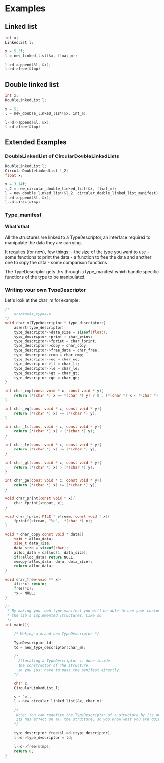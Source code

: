 # Examples

## Linked list
```c
int x;
LinkedList l;

x = 5.3f;
l = new_linked_list(&x, float_m);

l->d->append(&l, &x);
l->d->free(&tmp);

```

## Double linked list
```c
int x;
DoubleLinkedList l;

x = 5;
l = new_double_linked_list(&x, int_m);

l->d->append(&l, &x);
l->d->free(&tmp);
```

## Extended Examples

### DoubleLinkedList of CircularDoubleLinkedLists
```c
DoubleLinkedList l;
CircularDoubleLinkedList l_2;
float x;

x = 3.14f;
l_2 = new_circular_double_linked_list(&x, float_m);
l = new_double_linked_list(&l_2, circular_double_linked_list_manifest);
l->d->append(&l, &x); 
l->d->free(&tmp);

```


### Type_manifest

#### What's that

All the structures are linked to a TypeDescriptor, an interface required to manipulate the data they are carrying.

It requires (for now), few things:
	- the size of the type you want to use
	- some functions to print the data
	- a function to free the data and another one to copy the data
	- some comparison functions

The TypeDescriptor gets this through a type_manifest which handle specific functions of the type to be manipulated.

### Writing your own TypeDescriptor

Let's look at the char_m for example:

```c
/* 
	src/basic_types.c 
*/
void char_m(TypeDescriptor * type_descriptor){
	assert(type_descriptor);
	type_descriptor->data_size = sizeof(float);
	type_descriptor->print = char_print;
	type_descriptor->fprint = char_fprint;
	type_descriptor->copy = char_copy;
	type_descriptor->free_data = char_free;
	type_descriptor->cmp = char_cmp;
	type_descriptor->eq = char_eq;
	type_descriptor->lt = char_lt;
	type_descriptor->le = char_le;
	type_descriptor->gt = char_gt;
	type_descriptor->ge = char_ge;
}

int char_cmp(const void * x, const void * y){
	return (*(char *) x == *(char *) y) ? 0 : (*(char *) x < *(char *) y) ? -1 :  1;
}

int char_eq(const void * x, const void * y){
	return (*(char *) x) == (*(char *) y);
}

int char_lt(const void * x, const void * y){
	return (*(char *) x) < (*(char *) y);
}

int char_le(const void * x, const void * y){
	return (*(char *) x) <= (*(char *) y);
}

int char_gt(const void * x, const void * y){
	return (*(char *) x) > (*(char *) y);
}

int char_ge(const void * x, const void * y){
	return (*(char *) x) >= (*(char *) y);
}

void char_print(const void * x){
	char_fprint(stdout, x);
}

void char_fprint(FILE * stream, const void * x){
	fprintf(stream, "%c",  *(char *) x);
}

void * char_copy(const void * data){
	void * alloc_data;
	size_t data_size;
	data_size = sizeof(char);
	alloc_data = calloc(1, data_size);
	if(!alloc_data) return NULL;
	memcpy(alloc_data, data, data_size);
	return alloc_data;
}

void char_free(void ** x){
	if(!*x) return;
	free(*x);
	*x = NULL;
}

/* 
 * By making your own type_manifest you will be able to use your custom Type through 
 * the lib's implemented structures. Like so: 
 */
int main(){
    
    /* Making a brand new TypeDescriptor */

	TypeDescriptor td;
	td = new_type_descriptor(char_m);
    
	/* 
	  Allocating a TypeDescriptor is done inside 
	  the constructor of the structure,
	  so you just have to pass the manifest directly.
	*/

	char c;
	CircularLinkedList l;

	c = 'a';
	l = new_circular_linked_list(&x, char_m);
    
    /* 
     Note: You can redefine the TypeDescriptor of a structure by its own descriptor.
     Its has effect on all the structure, so you know what you are doing.
    */
    
	type_descriptor_free(&l->d->type_descriptor);
    l->d->type_descriptor = td;
	
	l->d->free(&tmp);
	return 0;
}

```